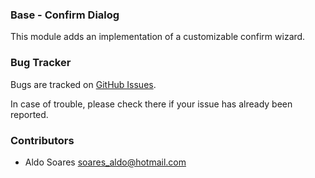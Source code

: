 ### Base - Confirm Dialog

This module adds an implementation of a customizable confirm wizard.

### Bug Tracker

Bugs are tracked on [GitHub Issues](https://github.com/multidadosti-erp/multidadosti-addons/issues).

In case of trouble, please check there if your issue has already been reported.

### Contributors

* Aldo Soares <soares_aldo@hotmail.com>